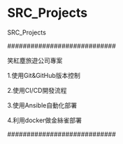 # SRC_Projects
SRC_Projects

############################

笑紅塵旅遊公司專案

1.使用Git&GitHub版本控制

2.使用CI/CD開發流程

3.使用Ansible自動化部署

4.利用docker做金絲雀部署


############################
